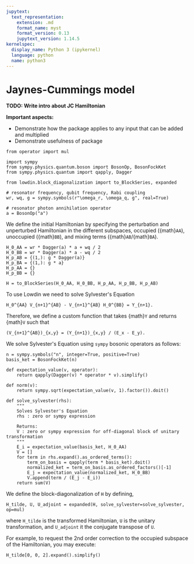 ```yaml
---
jupytext:
  text_representation:
    extension: .md
    format_name: myst
    format_version: 0.13
    jupytext_version: 1.14.5
kernelspec:
  display_name: Python 3 (ipykernel)
  language: python
  name: python3
---
```


# Jaynes-Cummings model

**TODO: Write intro about JC Hamiltonian**

**Important aspects:**
* Demonstrate how the package applies to any input that can be added and multiplied
* Demonstrate usefulness of package

```{code-cell} ipython3
from operator import mul

import sympy
from sympy.physics.quantum.boson import BosonOp, BosonFockKet
from sympy.physics.quantum import qapply, Dagger

from lowdin.block_diagonalization import to_BlockSeries, expanded
```

```{code-cell} ipython3
# resonator frequency, qubit frequency, Rabi coupling
wr, wq, g = sympy.symbols(r"\omega_r, \omega_q, g", real=True)

# resonator photon annihilation operator
a = BosonOp("a")
```

We define the initial Hamiltonian by specifying the perturbation and unperturbed
Hamiltonian in the different subspaces, occupied ({math}`AA`), unoccupied ({math}`BB`), and mixing
terms ({math}`AB`/{math}`BA`).

```{code-cell} ipython3
H_0_AA = wr * Dagger(a) * a + wq / 2
H_0_BB = wr * Dagger(a) * a - wq / 2
H_p_AB = {(1,): g * Dagger(a)}
H_p_BA = {(1,): g * a}
H_p_AA = {}
H_p_BB = {}

H = to_BlockSeries(H_0_AA, H_0_BB, H_p_AA, H_p_BB, H_p_AB)
```

To use Lowdin we need to solve Sylvester's Equation

```{math}
H_0^{AA} V_{n+1}^{AB} - V_{n+1}^{AB} H_0^{BB} = Y_{n+1}.
```

Therefore, we define a custom function that takes {math}`Y` and returns {math}`V` such that

```{math}
(V_{n+1}^{AB})_{x,y} = (Y_{n+1})_{x,y} / (E_x - E_y).
```
We solve Sylvester's Equation using `sympy` bosonic operators as follows:

```{code-cell} ipython3
n = sympy.symbols("n", integer=True, positive=True)
basis_ket = BosonFockKet(n)

def expectation_value(v, operator):
    return qapply(Dagger(v) * operator * v).simplify()

def norm(v):
    return sympy.sqrt(expectation_value(v, 1).factor()).doit()

def solve_sylvester(rhs):
    """
    Solves Sylvester's Equation
    rhs : zero or sympy expression

    Returns:
    V : zero or sympy expression for off-diagonal block of unitary transformation
    """
    E_i = expectation_value(basis_ket, H_0_AA)
    V = []
    for term in rhs.expand().as_ordered_terms():
        term_on_basis = qapply(term * basis_ket).doit()
        normalized_ket = term_on_basis.as_ordered_factors()[-1]
        E_j = expectation_value(normalized_ket, H_0_BB)
        V.append(term / (E_j - E_i))
    return sum(V)
```

We define the block-diagonalization of `H` by defining,

```{code-cell} ipython3
H_tilde, U, U_adjoint = expanded(H, solve_sylvester=solve_sylvester, op=mul)
```

where `H_tilde` is the transformed Hamiltonian, `U` is the unitary transformation, and
`U_adjoint` it the conjugate transpose of `U`.

For example, to request the 2nd order correction to the occupied subspace of the
Hamiltonian, you may execute:

```{code-cell} ipython3
H_tilde[0, 0, 2].expand().simplify()
```
